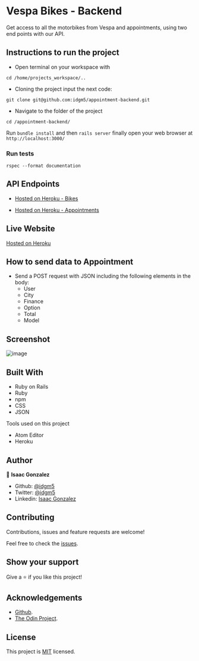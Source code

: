 # Vespa Bikes - Backend
Get access to all the motorbikes from Vespa and appointments, using two end points with our API.

## Instructions to run the project

+ Open terminal on your workspace with
```
cd /home/projects_workspace/..
```
+ Cloning the project input the next code:
```
git clone git@github.com:idgm5/appointment-backend.git
```
+ Navigate to the folder of the project
```
cd /appointment-backend/
```
Run  `bundle install` and then `rails server` finally open your web browser at `http://localhost:3000/`

### Run tests

```
rspec --format documentation

```

## API Endpoints

- [Hosted on Heroku - Bikes](https://vespa-backend.herokuapp.com/api/v1/bikes)

- [Hosted on Heroku - Appointments](https://vespa-backend.herokuapp.com/api/v1/appointments)

## Live Website

[Hosted on Heroku](https://vespa-reactjs.herokuapp.com/)

## How to send data to Appointment
* Send a POST request with JSON including the following elements in the body:
  - User
  - City
  - Finance
  - Option
  - Total
  - Model

## Screenshot
![image](https://i.imgur.com/VTRiqCK.png)

## Built With

* Ruby on Rails
* Ruby
* npm
* CSS
* JSON

Tools used on this project

- Atom Editor
- Heroku

## Author

👤 **Isaac Gonzalez**

- Github: [@idgm5](https://github.com/idgm5)
- Twitter: [@idgm5](https://twitter.com/idgm5)
- Linkedin: [Isaac Gonzalez](https://www.linkedin.com/in/isaacmunguia)

## Contributing

Contributions, issues and feature requests are welcome!

Feel free to check the [issues](https://github.com/idgm5/catalogue/issues).

## Show your support

Give a ⭐️ if you like this project!

## Acknowledgements

+ [Github](http://github.com/).
+ [The Odin Project](theodinproject.com/).

## License

This project is [MIT](lic.url) licensed.
